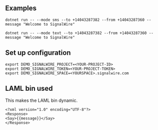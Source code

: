 ## Examples

`dotnet run -- --mode sms --to +14043287382 --from +14043287360 --message "Welcome to SignalWire"`

`dotnet run -- --mode text --to +14043287382 --from +14043287360 --message "Welcome to SignalWire"`

## Set up configuration

```
export DEMO_SIGNALWIRE_PROJECT=<YOUR-PROJECT-ID>
export DEMO_SIGNALWIRE_TOKEN=<YOUR-PROJECT-TOKEN>
export DEMO_SIGNALWIRE_SPACE=<YOURSPACE>.signalwire.com
```

## LAML bin used

This makes the LAML bin dynamic.

```
<?xml version="1.0" encoding="UTF-8"?>
<Response>
<Say>{{message}}</Say>
</Response>
```